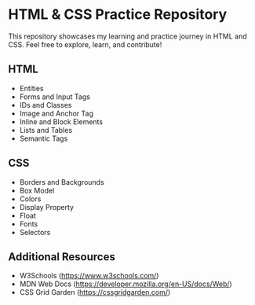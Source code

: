 # HTML & CSS Practice Repository

This repository showcases my learning and practice journey in HTML and CSS. Feel free to explore, learn, and contribute!


## HTML

- Entities
- Forms and Input Tags
- IDs and Classes
- Image and Anchor Tag
- Inline and Block Elements
- Lists and Tables
- Semantic Tags 

## CSS

- Borders and Backgrounds
- Box Model
- Colors
- Display Property
- Float
- Fonts
- Selectors

## Additional Resources

* W3Schools (https://www.w3schools.com/)
* MDN Web Docs (https://developer.mozilla.org/en-US/docs/Web/)
* CSS Grid Garden (https://cssgridgarden.com/)
